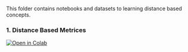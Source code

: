 This folder contains notebooks and datasets to learning distance based concepts.


### 1. Distance Based Metrices

[![Open in Colab](https://colab.research.google.com/assets/colab-badge.svg)](https://colab.research.google.com/github/surajdwivedi0307/UnsupervisedLearning/blob/main/distance/Similarity_Using_Distance_v1.ipynb)

